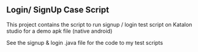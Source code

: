 ## Login/ SignUp Case Script

This project contains the script to run signup / login test script on Katalon studio for a demo apk file (native android)

See the signup & login .java file for the code to my test scripts
